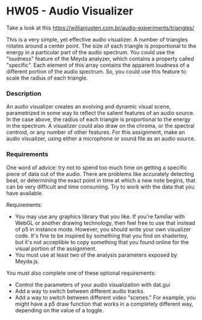 # HW05 - Audio Visualizer

Take a look at this
https://willianjusten.com.br/audio-experiments/triangles/

This is a very simple, yet effective audio visualizer. A number of triangles rotates around a center point. The size of each triangle is proportional to the energy in a particular part of the audio spectrum. You could use the "loudness" feature of the Meyda analyzer, which contains a property called "specific". Each element of this array contains the apparent loudness of a different portion of the audio spectrum. So, you could use this feature to scale the radius of each triangle.

### Description
An audio visualizer creates an evolving and dynamic visual scene, parametrized in some way to reflect the salient features of an audio source. In the case above, the radius of each triangle is proportional to the energy in the spectrum. A visualizer could also draw on the chroma, or the spectral centroid, or any number of other features. For this assignment, make an audio visualizer, using either a microphone or sound file as an audio source.

### Requirements
One word of advice: try not to spend too much time on getting a specific piece of data out of the audio. There are problems like accurately detecting beat, or determining the exact point in time at which a new note begins, that can be very difficult and time consuming. Try to work with the data that you have available.

Requirements:
- You may use any graphics library that you like. If you're familiar with WebGL or another drawing technology, then feel free to use that instead of p5 in instance mode. However, you should write your own visualizer code. It's fine to be inspired by something that you find on shadertoy, but it's not acceptible to copy something that you found online for the visual portion of the assignment.
- You must use at least two of the analysis parameters exposed by Meyda.js.

You must also complete one of these optional requirements:
- Control the parameters of your audio visualization with dat.gui
- Add a way to switch between different audio tracks.
- Add a way to switch between different video "scenes." For example, you might have a p5 draw function that works in a completely different way, depending on the value of a toggle.
